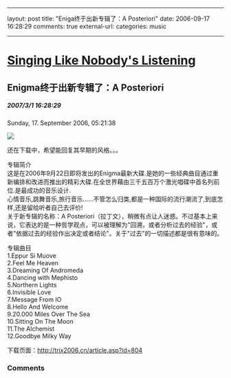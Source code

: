 
---
layout: post
title: "Eniga&#32456;&#20110;&#20986;&#26032;&#19987;&#36753;&#20102;&#65306;A Posteriori"
date: 2006-09-17 16:28:29
comments: true
external-url: 
categories: music

---

				
# [Singing Like Nobody's Listening][1]

   [1]: index.html

## Enigma终于出新专辑了：A Posteriori

##### 2007/3/1 16:28:29

Sunday, 17. September 2006, 05:21:38

  


  


![][2]  
  
还在下载中，希望能回复其早期的风格。。。  
  
专辑简介  
这是在2006年9月22日即将发出的Enigma最新大碟.是她的一些经典曲目通过重新编排和改进而推出的精彩大碟.在全世界藉由三千五百万个激光唱碟中首名列前位.是最成功的音乐设计.  
心情音乐,跳舞音乐,旅行音乐......不管怎么归类,都是一种国际的流行潮流了,到底怎样,还是留给听者自己去评价!  
关于新专辑的名称：A Posteriori（拉丁文），稍微有点让人迷惑。不过基本上来说，它表达的是一种哲学观点，可以被理解为"回溯，或者分析过去的经验"，或者"依据过去的经验作出决定或者结论"。关于"过去"的一切描述都是很有意味的。  
  
  
  
  
专辑曲目  
1.Eppur Si Muove  
2.Feel Me Heaven  
3.Dreaming Of Andromeda  
4.Dancing with Mephisto  
5.Northern Lights  
6.Invisible Love  
7.Message From IO  
8.Hello And Welcome  
9.20.000 Miles Over The Sea  
10.Sitting On The Moon   
11.The Alchemist  
12.Goodbye Milky Way  
  
下载页面：http://trix2006.cn/article.asp?id=804

   [2]: http://bbs.crsky.com/1128632305/Mon_0609/33_183922_e4799e9b6202f21.jpg

### Comments